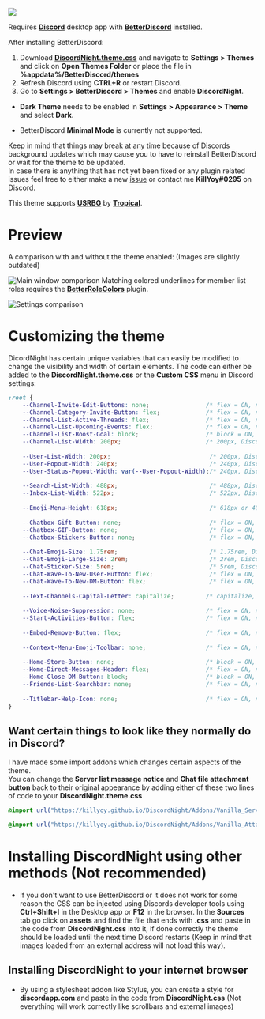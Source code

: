 ![](https://i.imgur.com/XQApc9q.png)

Requires [**Discord**](https://discordapp.com/) desktop app with [**BetterDiscord**](https://betterdiscord.app/) installed.

After installing BetterDiscord:

1. Download [**DiscordNight.theme.css**](https://betterdiscord.app/Download?id=155) and navigate to **Settings > Themes** and click on **Open Themes Folder** or place the file in **%appdata%/BetterDiscord/themes**
2. Refresh Discord using **CTRL+R** or restart Discord.
3. Go to **Settings > BetterDiscord > Themes** and enable **DiscordNight**.

- **Dark Theme** needs to be enabled in **Settings > Appearance > Theme** and select **Dark**.  

- BetterDiscord **Minimal Mode** is currently not supported.

Keep in mind that things may break at any time because of Discords background updates which may cause you to have to reinstall BetterDiscord or wait for the theme to be updated.  
In case there is anything that has not yet been fixed or any plugin related issues feel free to either make a new [issue](https://github.com/KillYoy/DiscordNight/issues/new) or contact me **KillYoy#0295** on Discord.

This theme supports [**USRBG**](https://github.com/Discord-Custom-Covers/usrbg) by [**Tropical**](https://github.com/Tropix126).

# Preview

A comparison with and without the theme enabled: (Images are slightly outdated)

![Main window comparison](https://i.imgur.com/fkQM8JW.png)
Matching colored underlines for member list roles requires the [**BetterRoleColors**](https://github.com/rauenzi/BetterDiscordAddons/tree/master/Plugins/BetterRoleColors) plugin.

![Settings comparison](https://i.imgur.com/5f6BjrR.png)

# Customizing the theme

DicordNight has certain unique variables that can easily be modified to change the visibility and width of certain elements. The code can either be added to the **DiscordNight.theme.css** or the **Custom CSS** menu in Discord settings:

```css
:root {
    --Channel-Invite-Edit-Buttons: none;                /* flex = ON, none = OFF */
    --Channel-Category-Invite-Button: flex;             /* flex = ON, none = OFF */
    --Channel-List-Active-Threads: flex;                /* flex = ON, none = OFF */
    --Channel-List-Upcoming-Events: flex;               /* flex = ON, none = OFF */
    --Channel-List-Boost-Goal: block;                   /* block = ON, none = OFF */
    --Channel-List-Width: 200px;                        /* 200px, Discord default = 240px */
	
    --User-List-Width: 200px;                            /* 200px, Discord default = 240px */
    --User-Popout-Width: 240px;                          /* 240px, Discord default = 300px */
    --User-Status-Popout-Width: var(--User-Popout-Width);/* 240px, Discord default = 300px */
	
    --Search-List-Width: 488px;                          /* 488px, Discord default = 418px */
    --Inbox-List-Width: 522px;                           /* 522px, Discord default = 480px */
	
    --Emoji-Menu-Height: 618px;                          /* 618px or 498px, Discord default = 444px */
	
    --Chatbox-Gift-Button: none;                         /* flex = ON, none = OFF */
    --Chatbox-GIF-Button: none;                          /* flex = ON, none = OFF */
    --Chatbox-Stickers-Button: none;                     /* flex = ON, none = OFF */
	
    --Chat-Emoji-Size: 1.75rem;                          /* 1.75rem, Discord default = 1.375rem */
    --Chat-Emoji-Large-Size: 2rem;                       /* 2rem, Discord default = 3rem */
    --Chat-Sticker-Size: 5rem;                           /* 5rem, Discord default = 10rem */
    --Chat-Wave-To-New-User-Button: flex;                /* flex = ON, none = OFF */
    --Chat-Wave-To-New-DM-Button: flex;                  /* flex = ON, none = OFF */
	
    --Text-Channels-Capital-Letter: capitalize;         /* capitalize, none */
	
    --Voice-Noise-Suppression: none;                    /* flex = ON, none = OFF */
    --Start-Activities-Button: flex;                    /* flex = ON, none = OFF */
	
    --Embed-Remove-Button: flex;                        /* flex = ON, none = OFF */
	
    --Context-Menu-Emoji-Toolbar: none;                 /* flex = ON, none = OFF */
	
    --Home-Store-Button: none;                          /* block = ON, none = OFF */
    --Home-Direct-Messages-Header: flex;                /* flex = ON, none = OFF */
    --Home-Close-DM-Button: block;                      /* block = ON, none = OFF */
    --Friends-List-Searchbar: none;                     /* flex = ON, none = OFF */
	
    --Titlebar-Help-Icon: none;                         /* flex = ON, none = OFF */
}
```

## Want certain things to look like they normally do in Discord?
I have made some import addons which changes certain aspects of the theme.   
You can change the **Server list message notice** and **Chat file attachment button** back to their original appearance by adding either of these two lines of code to your **DiscordNight.theme.css**

```css 
@import url("https://killyoy.github.io/DiscordNight/Addons/Vanilla_ServerList_Message_Notice.theme.css"); 
```   
```css 
@import url("https://killyoy.github.io/DiscordNight/Addons/Vanilla_Attachment_Button.theme.css"); 
```

# Installing DiscordNight using other methods (Not recommended)

- If you don't want to use BetterDiscord or it does not work for some reason the CSS can be injected using Discords developer tools using **Ctrl+Shift+I** in the Desktop app or **F12** in the browser. In the **Sources** tab go click on **assets** and find the file that ends with **.css** and paste in the code from **DiscordNight.css** into it, if done correctly the theme should be loaded until the next time Discord restarts (Keep in mind that images loaded from an external address will not load this way).

## Installing DiscordNight to your internet browser

- By using a stylesheet addon like Stylus, you can create a style for **discordapp.com** and paste in the code from **DiscordNight.css** (Not everything will work correctly like scrollbars and external images)

